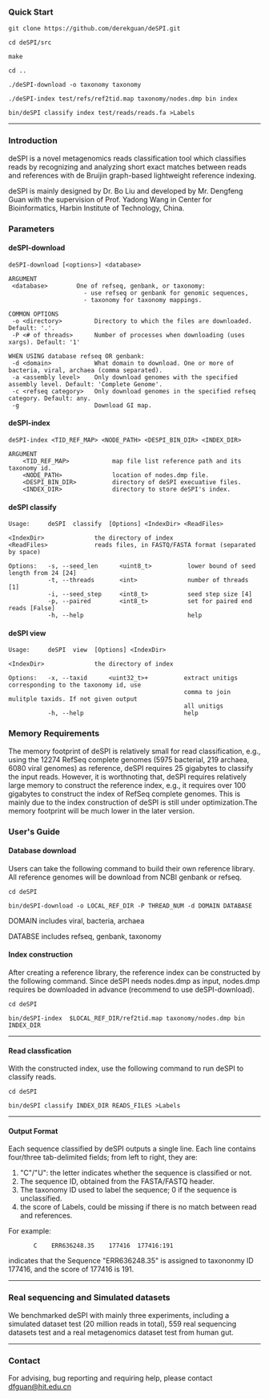 ### Quick Start 

```
git clone https://github.com/derekguan/deSPI.git

cd deSPI/src

make

cd ..

./deSPI-download -o taxonomy taxonomy  

./deSPI-index test/refs/ref2tid.map taxonomy/nodes.dmp bin index

bin/deSPI classify index test/reads/reads.fa >Labels
```

---

### Introduction

deSPI is a novel metagenomics reads classification tool which classifies reads by recognizing and analyzing short exact matches between reads and references with de Bruijin graph-based lightweight reference indexing.
 
deSPI is mainly designed by Dr. Bo Liu and developed by Mr. Dengfeng Guan with the supervision of Prof. Yadong Wang in Center for Bioinformatics, Harbin Institute of Technology, China.

### Parameters
#### deSPI-download
```
deSPI-download [<options>] <database>

ARGUMENT
 <database>        One of refseq, genbank, or taxonomy:
                     - use refseq or genbank for genomic sequences,
                     - taxonomy for taxonomy mappings.

COMMON OPTIONS
 -o <directory>         Directory to which the files are downloaded. Default: '.'.
 -P <# of threads>      Number of processes when downloading (uses xargs). Default: '1'

WHEN USING database refseq OR genbank:
 -d <domain>            What domain to download. One or more of bacteria, viral, archaea (comma separated).
 -a <assembly level>    Only download genomes with the specified assembly level. Default: 'Complete Genome'.
 -c <refseq category>   Only download genomes in the specified refseq category. Default: any.
 -g                     Download GI map.
```
#### deSPI-index
```
deSPI-index <TID_REF_MAP> <NODE_PATH> <DESPI_BIN_DIR> <INDEX_DIR>

ARGUMENT
    <TID_REF_MAP>            map file list reference path and its taxonomy id.
    <NODE_PATH>              location of nodes.dmp file.
    <DESPI_BIN_DIR>          directory of deSPI execuative files.
    <INDEX_DIR>              directory to store deSPI's index.
``` 
#### deSPI classify 
```
Usage:     deSPI  classify  [Options] <IndexDir> <ReadFiles>

<IndexDir>              the directory of index
<ReadFiles>             reads files, in FASTQ/FASTA format (separated by space)

Options:   -s, --seed_len      <uint8_t>          lower bound of seed length from 24 [24]
           -t, --threads       <int>              number of threads [1]
           -i, --seed_step     <int8_t>           seed step size [4]
           -p, --paired        <int8_t>           set for paired end reads [False]
           -h, --help                             help
```

#### deSPI view 
```
Usage:     deSPI  view  [Options] <IndexDir> 

<IndexDir>              the directory of index

Options:   -x, --taxid      <uint32_t>+          extract unitigs corresponding to the taxonomy id, use 
                                                 comma to join mulitple taxids. If not given output 
                                                 all unitigs 
           -h, --help                            help
```

### Memory Requirements

The memory footprint of deSPI is relatively small for read classification, e.g., using the 12274 RefSeq complete genomes (5975 bacterial, 219 archaea, 6080 viral genomes) as reference, deSPI requires 25 gigabytes to classify the input reads. However, it is worthnoting that, deSPI requires relatively large memory to construct the reference index, e.g., it requires over 100 gigabytes to construct the index of RefSeq complete genomes. This is mainly due to the index construction of deSPI is still under optimization.The memory footprint will be much lower in the later version.

### User's Guide

#### Database download
Users can take the following command to build their own reference library. All reference genomes will be download from NCBI genbank or refseq.

```
cd deSPI

bin/deSPI-download -o LOCAL_REF_DIR -P THREAD_NUM -d DOMAIN DATABASE 

```
DOMAIN includes viral, bacteria, archaea

DATABSE includes refseq, genbank, taxonomy



#### Index construction
After creating a reference library, the reference index can be constructed by the following command. Since deSPI needs nodes.dmp as input, nodes.dmp requires be downloaded in advance (recommend to use deSPI-download).
```
cd deSPI

bin/deSPI-index  $LOCAL_REF_DIR/ref2tid.map taxonomy/nodes.dmp bin INDEX_DIR

```
---

#### Read classfication
With the constructed index, use the following command to run deSPI to classify reads.

```
cd deSPI

bin/deSPI classify INDEX_DIR READS_FILES >Labels

```
---

#### Output Format
Each sequence classified by deSPI outputs a single line. Each line contains four/three tab-delimited fields; from left to right, they are:
1. "C"/"U": the letter indicates whether the sequence is classified or not.
2. The sequence ID, obtained from the FASTA/FASTQ header.
3. The taxonomy ID used to label the sequence; 0 if the sequence is unclassified.
4. the score of Labels, could be missing if there is no match between read and references.

For example:

           C	ERR636248.35	177416	177416:191           
indicates that the Sequence "ERR636248.35" is assigned to taxononmy ID 177416, and the score of 177416 is 191.

---

### Real sequencing and Simulated datasets

We benchmarked deSPI with mainly three experiments, including a simulated dataset test (20 million reads in total), 559 real sequencing datasets test and a real metagenomics dataset test from human gut. 

---

### Contact
For advising, bug reporting and requiring help, please contact dfguan@hit.edu.cn 

